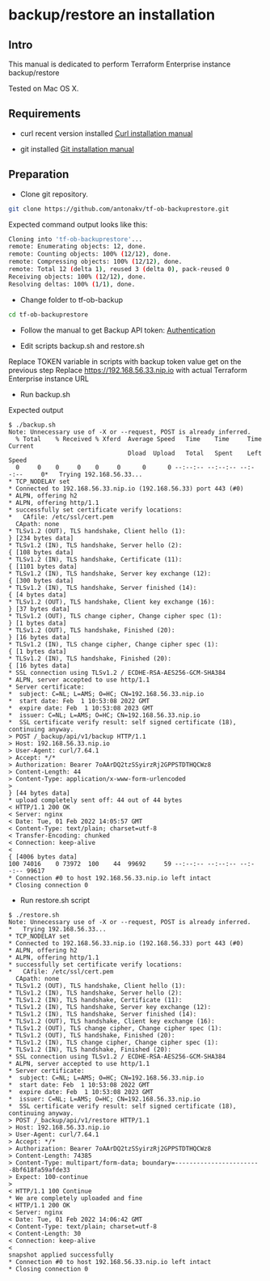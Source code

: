 # backup/restore an installation

## Intro

This manual is dedicated to perform Terraform Enterprise instance backup/restore 

Tested on Mac OS X.

## Requirements

- curl recent version installed
[Curl installation manual](https://macappstore.org/curl/)

- git installed
[Git installation manual](https://git-scm.com/download/mac)

## Preparation 
- Clone git repository. 

```bash
git clone https://github.com/antonakv/tf-ob-backuprestore.git
```

Expected command output looks like this:

```bash
Cloning into 'tf-ob-backuprestore'...
remote: Enumerating objects: 12, done.
remote: Counting objects: 100% (12/12), done.
remote: Compressing objects: 100% (12/12), done.
remote: Total 12 (delta 1), reused 3 (delta 0), pack-reused 0
Receiving objects: 100% (12/12), done.
Resolving deltas: 100% (1/1), done.
```

- Change folder to tf-ob-backup

```bash
cd tf-ob-backuprestore
```

- Follow the manual to get Backup API token: [Authentication](https://www.terraform.io/enterprise/admin/infrastructure/backup-restore#authentication)

- Edit scripts backup.sh and restore.sh

Replace TOKEN variable in scripts with backup token value get on the previous step
Replace https://192.168.56.33.nip.io with actual Terraform Enterprise instance URL

- Run backup.sh

Expected output

```
$ ./backup.sh 
Note: Unnecessary use of -X or --request, POST is already inferred.
  % Total    % Received % Xferd  Average Speed   Time    Time     Time  Current
                                 Dload  Upload   Total   Spent    Left  Speed
  0     0    0     0    0     0      0      0 --:--:-- --:--:-- --:--:--     0*   Trying 192.168.56.33...
* TCP_NODELAY set
* Connected to 192.168.56.33.nip.io (192.168.56.33) port 443 (#0)
* ALPN, offering h2
* ALPN, offering http/1.1
* successfully set certificate verify locations:
*   CAfile: /etc/ssl/cert.pem
  CApath: none
* TLSv1.2 (OUT), TLS handshake, Client hello (1):
} [234 bytes data]
* TLSv1.2 (IN), TLS handshake, Server hello (2):
{ [108 bytes data]
* TLSv1.2 (IN), TLS handshake, Certificate (11):
{ [1101 bytes data]
* TLSv1.2 (IN), TLS handshake, Server key exchange (12):
{ [300 bytes data]
* TLSv1.2 (IN), TLS handshake, Server finished (14):
{ [4 bytes data]
* TLSv1.2 (OUT), TLS handshake, Client key exchange (16):
} [37 bytes data]
* TLSv1.2 (OUT), TLS change cipher, Change cipher spec (1):
} [1 bytes data]
* TLSv1.2 (OUT), TLS handshake, Finished (20):
} [16 bytes data]
* TLSv1.2 (IN), TLS change cipher, Change cipher spec (1):
{ [1 bytes data]
* TLSv1.2 (IN), TLS handshake, Finished (20):
{ [16 bytes data]
* SSL connection using TLSv1.2 / ECDHE-RSA-AES256-GCM-SHA384
* ALPN, server accepted to use http/1.1
* Server certificate:
*  subject: C=NL; L=AMS; O=HC; CN=192.168.56.33.nip.io
*  start date: Feb  1 10:53:08 2022 GMT
*  expire date: Feb  1 10:53:08 2023 GMT
*  issuer: C=NL; L=AMS; O=HC; CN=192.168.56.33.nip.io
*  SSL certificate verify result: self signed certificate (18), continuing anyway.
> POST /_backup/api/v1/backup HTTP/1.1
> Host: 192.168.56.33.nip.io
> User-Agent: curl/7.64.1
> Accept: */*
> Authorization: Bearer 7oAArDQ2tzSSyirzRj2GPPSTDTHQCWz8
> Content-Length: 44
> Content-Type: application/x-www-form-urlencoded
> 
} [44 bytes data]
* upload completely sent off: 44 out of 44 bytes
< HTTP/1.1 200 OK
< Server: nginx
< Date: Tue, 01 Feb 2022 14:05:57 GMT
< Content-Type: text/plain; charset=utf-8
< Transfer-Encoding: chunked
< Connection: keep-alive
< 
{ [4006 bytes data]
100 74016    0 73972  100    44  99692     59 --:--:-- --:--:-- --:--:-- 99617
* Connection #0 to host 192.168.56.33.nip.io left intact
* Closing connection 0

```

- Run restore.sh script

```
$ ./restore.sh 
Note: Unnecessary use of -X or --request, POST is already inferred.
*   Trying 192.168.56.33...
* TCP_NODELAY set
* Connected to 192.168.56.33.nip.io (192.168.56.33) port 443 (#0)
* ALPN, offering h2
* ALPN, offering http/1.1
* successfully set certificate verify locations:
*   CAfile: /etc/ssl/cert.pem
  CApath: none
* TLSv1.2 (OUT), TLS handshake, Client hello (1):
* TLSv1.2 (IN), TLS handshake, Server hello (2):
* TLSv1.2 (IN), TLS handshake, Certificate (11):
* TLSv1.2 (IN), TLS handshake, Server key exchange (12):
* TLSv1.2 (IN), TLS handshake, Server finished (14):
* TLSv1.2 (OUT), TLS handshake, Client key exchange (16):
* TLSv1.2 (OUT), TLS change cipher, Change cipher spec (1):
* TLSv1.2 (OUT), TLS handshake, Finished (20):
* TLSv1.2 (IN), TLS change cipher, Change cipher spec (1):
* TLSv1.2 (IN), TLS handshake, Finished (20):
* SSL connection using TLSv1.2 / ECDHE-RSA-AES256-GCM-SHA384
* ALPN, server accepted to use http/1.1
* Server certificate:
*  subject: C=NL; L=AMS; O=HC; CN=192.168.56.33.nip.io
*  start date: Feb  1 10:53:08 2022 GMT
*  expire date: Feb  1 10:53:08 2023 GMT
*  issuer: C=NL; L=AMS; O=HC; CN=192.168.56.33.nip.io
*  SSL certificate verify result: self signed certificate (18), continuing anyway.
> POST /_backup/api/v1/restore HTTP/1.1
> Host: 192.168.56.33.nip.io
> User-Agent: curl/7.64.1
> Accept: */*
> Authorization: Bearer 7oAArDQ2tzSSyirzRj2GPPSTDTHQCWz8
> Content-Length: 74385
> Content-Type: multipart/form-data; boundary=------------------------8bf618fa59afde33
> Expect: 100-continue
> 
< HTTP/1.1 100 Continue
* We are completely uploaded and fine
< HTTP/1.1 200 OK
< Server: nginx
< Date: Tue, 01 Feb 2022 14:06:42 GMT
< Content-Type: text/plain; charset=utf-8
< Content-Length: 30
< Connection: keep-alive
< 
snapshot applied successfully
* Connection #0 to host 192.168.56.33.nip.io left intact
* Closing connection 0
```
